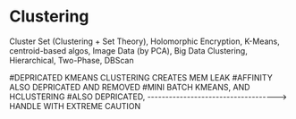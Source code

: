 # Clustering
Cluster Set (Clustering + Set Theory), Holomorphic Encryption, K-Means, centroid-based algos, Image Data (by PCA), Big Data Clustering, Hierarchical, Two-Phase, DBScan

#DEPRICATED KMEANS CLUSTERING CREATES MEM LEAK
#AFFINITY ALSO DEPRICATED AND REMOVED
#MINI BATCH KMEANS, AND HCLUSTERING
#ALSO DEPRICATED, ------------------------------------> HANDLE WITH EXTREME CAUTION

